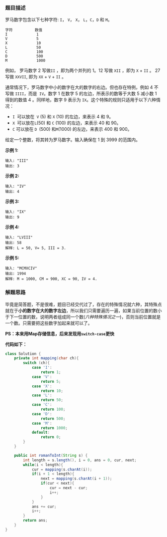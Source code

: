 ### 题目描述

罗马数字包含以下七种字符: `I`， `V`， `X`， `L`，`C`，`D` 和 `M`。

```	
字符          数值
I             1
V             5
X             10
L             50
C             100
D             500
M             1000
```

例如， 罗马数字 2 写做`II` ，即为两个并列的 1。12 写做 `XII` ，即为 `X` + `II` 。 27 写做  `XXVII`, 即为 `XX` + `V` + `II` 。

通常情况下，罗马数字中小的数字在大的数字的右边。但也存在特例，例如 4 不写做 `IIII`，而是` IV`。数字 1 在数字 5 的左边，所表示的数等于大数 5 减小数 1 得到的数值 4 。同样地，数字 9 表示为 `IX`。这个特殊的规则只适用于以下六种情况：

- `I `可以放在` V` (5) 和 `X` (10) 的左边，来表示 4 和 9。
- `X `可以放在` L `(50) 和 `C` (100) 的左边，来表示 40 和 90。 
- `C` 可以放在 `D `(500) 和` M `(1000) 的左边，来表示 400 和 900。

给定一个整数，将其转为罗马数字。输入确保在 1 到 3999 的范围内。

**示例 1:**

```
输入: "III"
输出: 3
```

**示例 2:**

```
输入: "IV"
输出: 4
```

**示例 3:**

```
输入: "IX"
输出: 9
```

**示例 4:**

```
输入: "LVIII"
输出: 58
解释: L = 50, V= 5, III = 3.
```

**示例 5:**

```
输入: "MCMXCIV"
输出: 1994
解释: M = 1000, CM = 900, XC = 90, IV = 4.
```

### 解题思路

毕竟是简答题，不是很难，题目已经交代过了，存在的特殊情况就六种，其特殊点就在于**小的数字在大的数字左边**，所以我们只需要遍历一遍，如果当前位置的数小于下一位置的数，说明两者组成同一个数(*六种特殊情况之一*)，否则当前位置就是一个数。只需要把这些数字加起来就可以了。

**PS：本来用Map存储信息，后来发现用`switch-case`更快**

**代码如下：**

```java
class Solution {
    private int mapping(char ch){
        switch (ch){
            case 'I':
                return 1;
            case 'V':
                return 5;
            case 'X':
                return 10;
            case 'L':
                return 50;
            case 'C':
                return 100;
            case 'D':
                return 500;
            case 'M':
                return 1000;
            default:
                return 0;
        }
    }

    public int romanToInt(String s) {
        int length = s.length(), i = 0, ans = 0, cur, next;
        while(i < length){
            cur = mapping(s.charAt(i));
            if(i + 1 < length){
                next = mapping(s.charAt(i + 1));
                if(cur < next){
                    cur = next - cur;
                    i++;
                }
            }
            ans += cur;
            i++;
        }
        return ans;
    }
}
```

